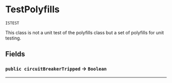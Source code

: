 # TestPolyfills

`ISTEST`

This class is not a unit test of the polyfills class but a
set of polyfills for unit testing.

## Fields

### `public circuitBreakerTripped` → `Boolean`

---
